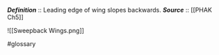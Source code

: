 ***Definition***    :: Leading edge of wing slopes backwards.
***Source***         :: [[PHAK Ch5]]

![[Sweepback Wings.png]]

#glossary